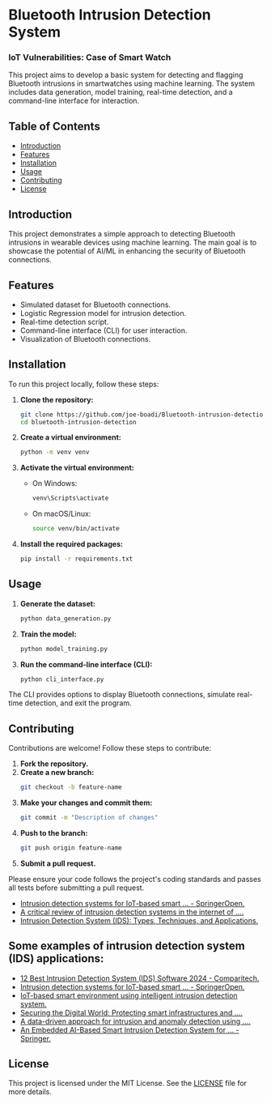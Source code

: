 # Bluetooth Intrusion Detection System
### IoT Vulnerabilities: Case of Smart Watch

This project aims to develop a basic system for detecting and flagging Bluetooth intrusions in smartwatches using machine learning. The system includes data generation, model training, real-time detection, and a command-line interface for interaction.

## Table of Contents
- [Introduction](#introduction)
- [Features](#features)
- [Installation](#installation)
- [Usage](#usage)
- [Contributing](#contributing)
- [License](#license)

## Introduction

This project demonstrates a simple approach to detecting Bluetooth intrusions in wearable devices using machine learning. The main goal is to showcase the potential of AI/ML in enhancing the security of Bluetooth connections.

## Features

- Simulated dataset for Bluetooth connections.
- Logistic Regression model for intrusion detection.
- Real-time detection script.
- Command-line interface (CLI) for user interaction.
- Visualization of Bluetooth connections.

## Installation

To run this project locally, follow these steps:

1. **Clone the repository:**
    ```bash
    git clone https://github.com/joe-boadi/Bluetooth-intrusion-detection.git
    cd bluetooth-intrusion-detection
    ```

2. **Create a virtual environment:**
    ```bash
    python -m venv venv
    ```

3. **Activate the virtual environment:**
    - On Windows:
        ```bash
        venv\Scripts\activate
        ```
    - On macOS/Linux:
        ```bash
        source venv/bin/activate
        ```

4. **Install the required packages:**
    ```bash
    pip install -r requirements.txt
    ```

## Usage

1. **Generate the dataset:**
    ```bash
    python data_generation.py
    ```

2. **Train the model:**
    ```bash
    python model_training.py
    ```

3. **Run the command-line interface (CLI):**
    ```bash
    python cli_interface.py
    ```

The CLI provides options to display Bluetooth connections, simulate real-time detection, and exit the program.

## Contributing

Contributions are welcome! Follow these steps to contribute:

1. **Fork the repository.**
2. **Create a new branch:**
    ```bash
    git checkout -b feature-name
    ```
3. **Make your changes and commit them:**
    ```bash
    git commit -m "Description of changes"
    ```
4. **Push to the branch:**
    ```bash
    git push origin feature-name
    ```
5. **Submit a pull request.**

Please ensure your code follows the project's coding standards and passes all tests before submitting a pull request.




- [Intrusion detection systems for IoT-based smart ... - SpringerOpen. ](https://journalofcloudcomputing.springeropen.com/articles/10.1186/s13677-018-0123-6)
- [A critical review of intrusion detection systems in the internet of .... ](https://cybersecurity.springeropen.com/articles/10.1186/s42400-021-00077-7)
- [Intrusion Detection System (IDS): Types, Techniques, and Applications. ](https://www.knowledgehut.com/blog/security/intrusion-detection-system)

## Some examples of intrusion detection system (IDS) applications:


- [12 Best Intrusion Detection System (IDS) Software 2024 - Comparitech. ](https://www.comparitech.com/net-admin/network-intrusion-detection-tools/)
- [Intrusion detection systems for IoT-based smart ... - SpringerOpen. ](https://journalofcloudcomputing.springeropen.com/articles/10.1186/s13677-018-0123-6)
- [IoT-based smart environment using intelligent intrusion detection system. ](https://link.springer.com/article/10.1007/s00500-021-06028-1)
- [Securing the Digital World: Protecting smart infrastructures and .... ](https://arxiv.org/pdf/2401.01342)
- [A data-driven approach for intrusion and anomaly detection using ....]( https://link.springer.com/article/10.1007/s00500-023-09037-4)
- [An Embedded AI-Based Smart Intrusion Detection System for ... - Springer. ](https://link.springer.com/chapter/10.1007/978-3-031-23201-5_2)


## License

This project is licensed under the MIT License. See the [LICENSE](LICENSE) file for more details.
